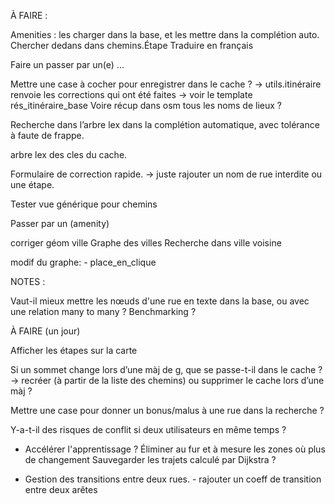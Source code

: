 
À FAIRE :

Amenities : les charger dans la base, et les mettre dans la complétion auto.
Chercher dedans dans chemins.Étape
Traduire en français

Faire un passer par un(e) ...

Mettre une case à cocher pour enregistrer dans le cache ?
   -> utils.itinéraire renvoie les corrections qui ont été faites
   -> voir le template rés_itinéraire_base
Voire récup dans osm tous les noms de lieux ?

Recherche dans l’arbre lex dans la complétion automatique, avec tolérance à faute de frappe.

arbre lex des cles du cache.

Formulaire de correction rapide.
  -> juste rajouter un nom de rue interdite ou une étape.

Tester vue générique pour chemins

Passer par un (amenity)

corriger géom ville
Graphe des villes
Recherche dans ville voisine

modif du graphe:
      - place_en_clique


NOTES :


Vaut-il mieux mettre les nœuds d'une rue en texte dans la base, ou avec une relation many to many ? Benchmarking ?



À FAIRE (un jour)

Afficher les étapes sur la carte


Si un sommet change lors d’une màj de g, que se passe-t-il dans le cache ? -> recréer (à partir de la liste des chemins) ou supprimer le cache lors d’une màj ?

Mettre une case pour donner un bonus/malus à une rue dans la recherche ?

Y-a-t-il des risques de conflit si deux utilisateurs en même temps ?

- Accélérer l'apprentissage ?
  	    Éliminer au fur et à mesure les zones où plus de changement
  	    Sauvegarder les trajets calculé par Dijkstra ?


- Gestion des transitions entre deux rues.
  	  - rajouter un coeff de transition entre deux arêtes

